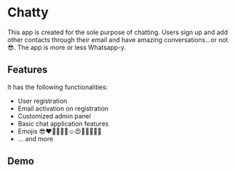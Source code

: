 # Chatty

This app is created for the sole purpose of chatting. Users sign up and add other contacts through their email and have amazing conversations...or not😎. The app is more or less Whatsapp-y.

## Features

It has the following functionalities:

- User registration
- Email activation on registration
- Customized admin panel
- Basic chat application features
- Emojis 😎❤🧑🏽👩🏽☺😍👨🏽📌🚀🎼
- ... and more

## Demo
